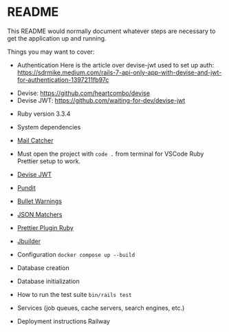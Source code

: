 # README

This README would normally document whatever steps are necessary to get the
application up and running.

Things you may want to cover:

- Authentication
  Here is the article over devise-jwt used to set up auth: https://sdrmike.medium.com/rails-7-api-only-app-with-devise-and-jwt-for-authentication-1397211fb97c

* Devise: https://github.com/heartcombo/devise
* Devise JWT: https://github.com/waiting-for-dev/devise-jwt

- Ruby version
  3.3.4

- System dependencies

- [Mail Catcher](https://mailcatcher.me/)
- Must open the project with `code .` from terminal for VSCode Ruby Prettier
setup to work.
- [Devise JWT](https://github.com/waiting-for-dev/devise-jwt)
- [Pundit](https://github.com/varvet/pundit)
- [Bullet Warnings](https://github.com/flyerhzm/bullet)
- [JSON Matchers](https://github.com/thoughtbot/json_matchers)
- [Prettier Plugin Ruby](https://github.com/prettier/plugin-ruby)
- [Jbuilder](https://github.com/rails/jbuilder)

- Configuration
  `docker compose up --build`

- Database creation

- Database initialization

- How to run the test suite
  `bin/rails test`

- Services (job queues, cache servers, search engines, etc.)

- Deployment instructions
  Railway
